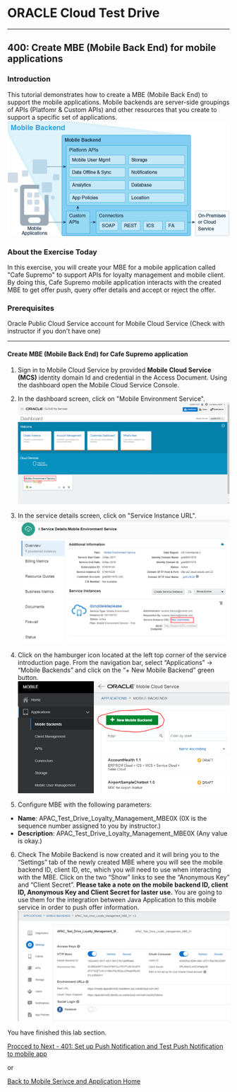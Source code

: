 # ORACLE Cloud Test Drive #
-----
## 400: Create MBE (Mobile Back End) for mobile applications ##

### Introduction ###
This tutorial demonstrates how to create a MBE (Mobile Back End) to support the mobile applications. Mobile backends are server-side groupings of APIs (Platfomr & Custom APIs) and other resources that you create to support a specific set of applications. 
![](../common/images/mobile/mcsgs_dt_015_mobile_bkend.png)

### About the Exercise Today ###
In this exercise, you will create your MBE for a mobile application called "Cafe Supremo" to support APIs for loyalty management and mobile client. By doing this, Cafe Supremo mobile application interacts with the created MBE to get offer push, query offer details and accept or reject the offer.

### Prerequisites ###
Oracle Public Cloud Service account for Mobile Cloud Service (Check with instructor if you don't have one)

----

#### Create MBE (Mobile Back End) for Cafe Supremo application ####

1. Sign in to Mobile Cloud Service by provided **Mobile Cloud Service \(MCS\)** identity domain Id and credential in the Access Document. Using the dashboard open the Mobile Cloud Service Console. 

2. In the dashboard screen, click on "Mobile Environment Service".
![](../common/images/mobile/100-MobileEnvService.png)

3. In the service details screen, click on "Service Instance URL".
![](../common/images/mobile/100-MCS_ServiceInstanceURL.png)

4. Click on the hamburger icon located at the left top corner of the service introduction page. From the navigation bar, select “Applications” -> “Mobile Backends” and click on the “+ New Mobile Backend” green button.
![](../common/images/mobile/100-New_MBE.png)

5. Configure MBE with the following parameters:
+ **Name**: APAC_Test_Drive_Loyalty_Management_MBE0X (0X is the sequence number assigned to you by instructor.)
+ **Description**: APAC_Test_Drive_Loyalty_Management_MBE0X (Any value is okay.)

6. Check 
The Mobile Backend is now created and it will bring you to the “Settings” tab of the newly created MBE where you will see the mobile backend ID, client ID, etc, which you will need to use when interacting with the MBE. Click on the two “Show” links to see the “Anonymous Key” and “Client Secret”. **Please take a note on the mobile backend ID, client ID, Anonymous Key and Client Secret for laster use.** You are going to use them for the integration between Java Application to  this mobile service in order to push offer information.
![](../common/images/mobile/100-MBE_settings.png)

You have finished this lab section.

[Procced to Next - 401: Set up Push Notification and Test Push Notification to mobile app](401-MobileLab.md)

or

[Back to Mobile Serivce and Application Home](README.md)
